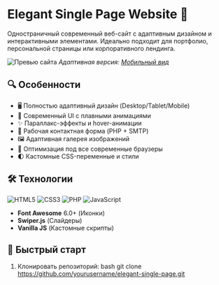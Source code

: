 # Elegant Single Page Website 🌟

Одностраничный современный веб-сайт с адаптивным дизайном и интерактивными элементами. Идеально подходит для портфолио, персональной страницы или корпоративного лендинга.

![Превью сайта](screenshots/desktop-preview.jpg)
*Адаптивная версия: [Мобильный вид](screenshots/mobile-preview.jpg)*

## 🔍 Особенности
- 🖥️ Полностью адаптивный дизайн (Desktop/Tablet/Mobile)
- 🎨 Современный UI с плавными анимациями
- ✨ Параллакс-эффекты и hover-анимации
- 📧 Рабочая контактная форма (PHP + SMTP)
- 🖼️ Адаптивная галерея изображений
- 📱 Оптимизация под все современные браузеры
- 🌓 Кастомные CSS-переменные и стили

## 🛠️ Технологии
![HTML5](https://img.shields.io/badge/-HTML5-E34F26?logo=html5&logoColor=white)
![CSS3](https://img.shields.io/badge/-CSS3-1572B6?logo=css3)
![PHP](https://img.shields.io/badge/-PHP-777BB4?logo=php&logoColor=white)
![JavaScript](https://img.shields.io/badge/-JavaScript-F7DF1E?logo=javascript)

- **Font Awesome** 6.0+ (Иконки)
- **Swiper.js** (Слайдеры)
- **Vanilla JS** (Кастомные скрипты)

## 🚀 Быстрый старт
1. Клонировать репозиторий:
bash
git clone https://github.com/yourusername/elegant-single-page.git
